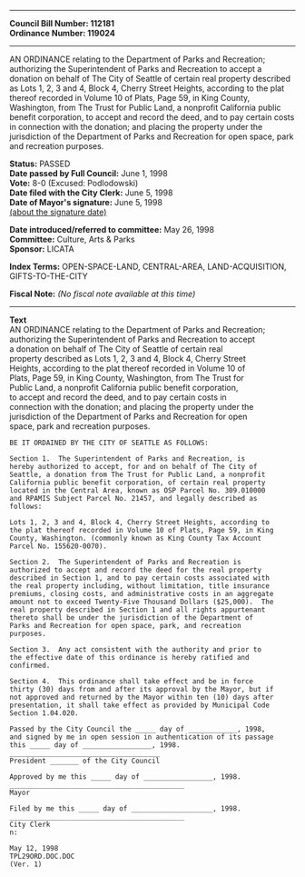 * * * * *  
  
**Council Bill Number: [](#h0)[](#h2)112181**   
**Ordinance Number: 119024**  
  
* * * * *  
  
AN ORDINANCE relating to the Department of Parks and Recreation; authorizing the Superintendent of Parks and Recreation to accept a donation on behalf of The City of Seattle of certain real property described as Lots 1, 2, 3 and 4, Block 4, Cherry Street Heights, according to the plat thereof recorded in Volume 10 of Plats, Page 59, in King County, Washington, from The Trust for Public Land, a nonprofit California public benefit corporation, to accept and record the deed, and to pay certain costs in connection with the donation; and placing the property under the jurisdiction of the Department of Parks and Recreation for open space, park and recreation purposes.  
  
**Status:** PASSED   
**Date passed by Full Council:** June 1, 1998   
**Vote:** 8-0 (Excused: Podlodowski)   
**Date filed with the City Clerk:** June 5, 1998   
**Date of Mayor's signature:** June 5, 1998   
[(about the signature date)](/~public/approvaldate.htm)   
  
  
**Date introduced/referred to committee:** May 26, 1998   
**Committee:** Culture, Arts & Parks   
**Sponsor:** LICATA   
  
**Index Terms:** OPEN-SPACE-LAND, CENTRAL-AREA, LAND-ACQUISITION, GIFTS-TO-THE-CITY  
  
**Fiscal Note:** *(No fiscal note available at this time)*  
  
* * * * *  
  
**Text**  
    AN ORDINANCE relating to the Department of Parks and Recreation;  
    authorizing the Superintendent of Parks and Recreation to accept  
    a donation on behalf of The City of Seattle of certain real  
    property described as Lots 1, 2, 3 and 4, Block 4, Cherry Street  
    Heights, according to the plat thereof recorded in Volume 10 of  
    Plats, Page 59, in King County, Washington, from The Trust for  
    Public Land, a nonprofit California public benefit corporation,  
    to accept and record the deed, and to pay certain costs in  
    connection with the donation; and placing the property under the  
    jurisdiction of the Department of Parks and Recreation for open  
    space, park and recreation purposes.  
  
    BE IT ORDAINED BY THE CITY OF SEATTLE AS FOLLOWS:  
  
    Section 1.  The Superintendent of Parks and Recreation, is  
    hereby authorized to accept, for and on behalf of The City of  
    Seattle, a donation from The Trust for Public Land, a nonprofit  
    California public benefit corporation, of certain real property  
    located in the Central Area, known as OSP Parcel No. 309.010000  
    and RPAMIS Subject Parcel No. 21457, and legally described as  
    follows:  
  
    Lots 1, 2, 3 and 4, Block 4, Cherry Street Heights, according to  
    the plat thereof recorded in Volume 10 of Plats, Page 59, in King  
    County, Washington. (commonly known as King County Tax Account  
    Parcel No. 155620-0070).  
  
    Section 2.  The Superintendent of Parks and Recreation is  
    authorized to accept and record the deed for the real property  
    described in Section 1, and to pay certain costs associated with  
    the real property including, without limitation, title insurance  
    premiums, closing costs, and administrative costs in an aggregate  
    amount not to exceed Twenty-Five Thousand Dollars ($25,000).  The  
    real property described in Section 1 and all rights appurtenant  
    thereto shall be under the jurisdiction of the Department of  
    Parks and Recreation for open space, park, and recreation  
    purposes.  
  
    Section 3.  Any act consistent with the authority and prior to  
    the effective date of this ordinance is hereby ratified and  
    confirmed.  
  
    Section 4.  This ordinance shall take effect and be in force  
    thirty (30) days from and after its approval by the Mayor, but if  
    not approved and returned by the Mayor within ten (10) days after  
    presentation, it shall take effect as provided by Municipal Code  
    Section 1.04.020.  
  
    Passed by the City Council the _____ day of ____________, 1998,  
    and signed by me in open session in authentication of its passage  
    this _____ day of _________________, 1998.  
    _____________________________________  
    President _______ of the City Council  
  
    Approved by me this _____ day of _________________, 1998.  
    ___________________________________________  
    Mayor  
  
    Filed by me this _____ day of ____________________, 1998.  
    ___________________________________________  
    City Clerk  
    n:  
  
    May 12, 1998  
    TPL29ORD.DOC.DOC  
    (Ver. 1)  
